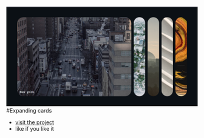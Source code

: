 
![](./Screenshot%20(15).png)
#Expanding cards

- [visit the project](https://pratham5368.github.io/expanding-cards/)
- like if you like  it